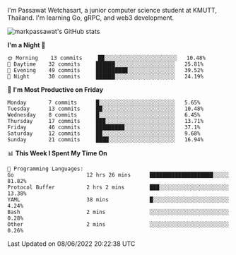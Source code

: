 
I'm Passawat Wetchasart, a junior computer science student at KMUTT, Thailand. I'm learning Go, gRPC, and web3 development.


![markpassawat's GitHub stats](https://github-readme-stats.vercel.app/api?username=markpassawat&show_icons=true&theme=radical)

<!--START_SECTION:waka-->
**I'm a Night 🦉** 

```text
🌞 Morning    13 commits     ██░░░░░░░░░░░░░░░░░░░░░░░   10.48% 
🌆 Daytime    32 commits     ██████░░░░░░░░░░░░░░░░░░░   25.81% 
🌃 Evening    49 commits     ██████████░░░░░░░░░░░░░░░   39.52% 
🌙 Night      30 commits     ██████░░░░░░░░░░░░░░░░░░░   24.19%

```
📅 **I'm Most Productive on Friday** 

```text
Monday       7 commits      █░░░░░░░░░░░░░░░░░░░░░░░░   5.65% 
Tuesday      13 commits     ██░░░░░░░░░░░░░░░░░░░░░░░   10.48% 
Wednesday    8 commits      █░░░░░░░░░░░░░░░░░░░░░░░░   6.45% 
Thursday     17 commits     ███░░░░░░░░░░░░░░░░░░░░░░   13.71% 
Friday       46 commits     █████████░░░░░░░░░░░░░░░░   37.1% 
Saturday     12 commits     ██░░░░░░░░░░░░░░░░░░░░░░░   9.68% 
Sunday       21 commits     ████░░░░░░░░░░░░░░░░░░░░░   16.94%

```


📊 **This Week I Spent My Time On** 

```text
💬 Programming Languages: 
Go                       12 hrs 26 mins      ████████████████████░░░░░   81.82% 
Protocol Buffer          2 hrs 2 mins        ███░░░░░░░░░░░░░░░░░░░░░░   13.38% 
YAML                     38 mins             █░░░░░░░░░░░░░░░░░░░░░░░░   4.24% 
Bash                     2 mins              ░░░░░░░░░░░░░░░░░░░░░░░░░   0.28% 
Other                    2 mins              ░░░░░░░░░░░░░░░░░░░░░░░░░   0.26%

```


 Last Updated on 08/06/2022 20:22:38 UTC
<!--END_SECTION:waka-->

<!--
**markpassawat/markpassawat** is a ✨ _special_ ✨ repository because its `README.md` (this file) appears on your GitHub profile.

Here are some ideas to get you started:

- 🔭 I’m currently working on ...
- 🌱 I’m currently learning ...
- 👯 I’m looking to collaborate on ...
- 🤔 I’m looking for help with ...
- 💬 Ask me about ...
- 📫 How to reach me: ...
- 😄 Pronouns: He/Him
- ⚡ Fun fact: ...
-->
